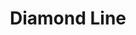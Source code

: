 ---
title: Diamond Line
title_zh: 鑽石綫
route_sign: [D]
branch_line: false
stations:
  - station_code: [D1]
    name: UCHQ North
    name_zh: 聯總北
    transfer:
      - route_sign: [B,Ac]
    first_station: true
  - station_code: [D2]
    name: Berryhills
    name_zh: 啤梨山
    transfer:
      - route_sign: [C]
  - station_code: [D3]
    name: Mirai
    name_zh: 美來
    transfer:
      - route_sign: [G,Ac,C]
  - station_code: [D4]
    name: Mugen
    name_zh: 無限
    transfer:
      - route_sign: [B,V,W,P]
  - station_code: [D5]
    name: Downtown East
    name_zh: 市中心東
    transfer:
      - route_sign: [W,C]
  - station_code: [D6]
    name: Diamond Hill
    name_zh: 鑽石山
    last_station: true
custom_style: table{margin:0 auto}.station-code-bg-first{background-image:url(/img/bg/diamondline.png);background-repeat:no-repeat;background-size:7px 50%;background-position:52px bottom}.station-code-bg{background-image:url(/img/bg/diamondline.png);background-repeat:no-repeat;background-size:7px 101%;background-position:52px}.station-code-bg-last{background-image:url(/img/bg/diamondline.png);background-repeat:no-repeat;background-size:7px 50%;background-position:52px top}
weight: 8
---